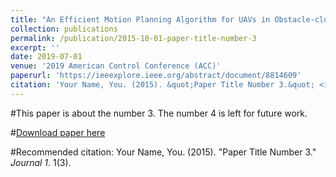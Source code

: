 ```yaml
---
title: "An Efficient Motion Planning Algorithm for UAVs in Obstacle-cluttered Environment"
collection: publications
permalink: /publication/2015-10-01-paper-title-number-3
excerpt: ''
date: 2019-07-01
venue: '2019 American Control Conference (ACC)'
paperurl: 'https://ieeexplore.ieee.org/abstract/document/8814609'
citation: 'Your Name, You. (2015). &quot;Paper Title Number 3.&quot; <i>Journal 1</i>. 1(3).'
---
```

#This paper is about the number 3. The number 4 is left for future work.

#[Download paper here](http://academicpages.github.io/files/paper3.pdf)

#Recommended citation: Your Name, You. (2015). "Paper Title Number 3." <i>Journal 1</i>. 1(3).
